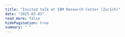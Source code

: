 ```yaml
---
title: "Invited talk at IBM Research Center (Zurich)"
date: "2025-03-03"
read_more: false
hidePagination: true
summary: " "
---
```



